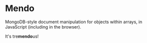 # Mendo

MongoDB-style document manipulation for objects within arrays, in JavaScript (including in the browser).

It's tre<strong>mendo</strong>us!
